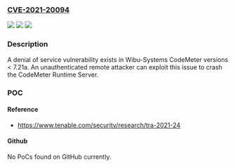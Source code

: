 ### [CVE-2021-20094](https://cve.mitre.org/cgi-bin/cvename.cgi?name=CVE-2021-20094)
![](https://img.shields.io/static/v1?label=Product&message=Wibu-Systems%20CodeMeter&color=blue)
![](https://img.shields.io/static/v1?label=Version&message=%3C%207.21a%20&color=brightgreen)
![](https://img.shields.io/static/v1?label=Vulnerability&message=Uncaught%20Exception&color=brightgreen)

### Description

A denial of service vulnerability exists in Wibu-Systems CodeMeter versions < 7.21a. An unauthenticated remote attacker can exploit this issue to crash the CodeMeter Runtime Server.

### POC

#### Reference
- https://www.tenable.com/security/research/tra-2021-24

#### Github
No PoCs found on GitHub currently.

